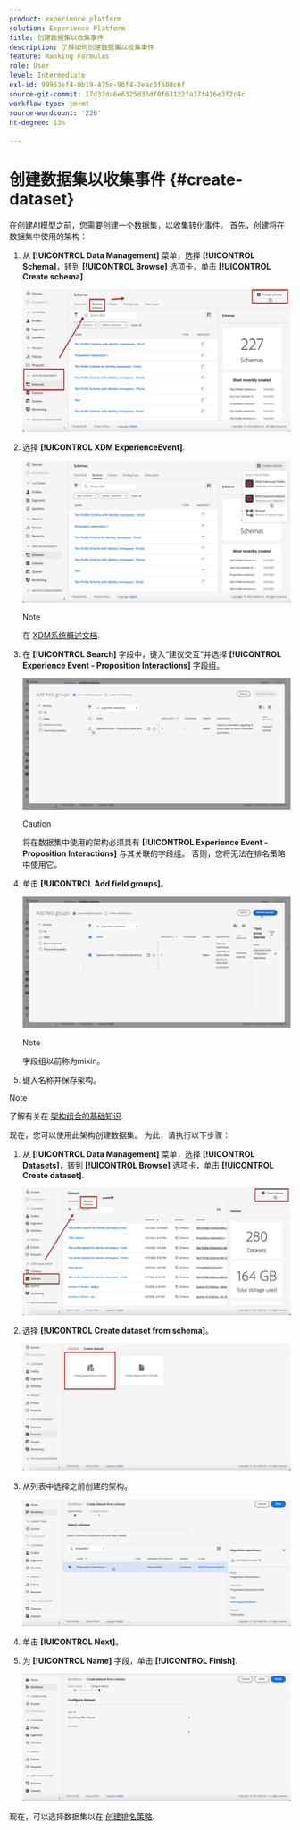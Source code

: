 ```yaml
---
product: experience platform
solution: Experience Platform
title: 创建数据集以收集事件
description: 了解如何创建数据集以收集事件
feature: Ranking Formulas
role: User
level: Intermediate
exl-id: 99963ef4-0b19-475e-96f4-2eac3f680c6f
source-git-commit: 17d37da6e6325d36df0f63122fa37f416e3f2c4c
workflow-type: tm+mt
source-wordcount: '226'
ht-degree: 13%

---
```


# 创建数据集以收集事件 {#create-dataset}

在创建AI模型之前，您需要创建一个数据集，以收集转化事件。 首先，创建将在数据集中使用的架构：

1. 从 **[!UICONTROL Data Management]** 菜单，选择 **[!UICONTROL Schema]**，转到 **[!UICONTROL Browse]** 选项卡，单击 **[!UICONTROL Create schema]**.

   ![](../assets/ai-ranking-create-schema.png)

1. 选择 **[!UICONTROL XDM ExperienceEvent]**.

   ![](../assets/ai-ranking-xdm-event.png)

   >[!NOTE]
   >
   >    在 [XDM系统概述文档](https://experienceleague.adobe.com/docs/experience-platform/xdm/home.html?lang=zh-Hans).


1. 在 **[!UICONTROL Search]** 字段中，键入“建议交互”并选择 **[!UICONTROL Experience Event - Proposition Interactions]** 字段组。

   ![](../assets/ai-ranking-proposition-interactions.png)

   >[!CAUTION]
   >
   >    将在数据集中使用的架构必须具有 **[!UICONTROL Experience Event - Proposition Interactions]** 与其关联的字段组。 否则，您将无法在排名策略中使用它。

1. 单击 **[!UICONTROL Add field groups]**。

   ![](../assets/ai-ranking-add-field-group.png)

   >[!NOTE]
   >字段组以前称为mixin。

1. 键入名称并保存架构。<!--How do you edit the fields in this new schema? Examples?-->

>[!NOTE]
>
>    了解有关在 [架构组合的基础知识](https://experienceleague.adobe.com/docs/experience-platform/xdm/schema/composition.html?lang=en#understanding-schemas).

现在，您可以使用此架构创建数据集。 为此，请执行以下步骤：

1. 从 **[!UICONTROL Data Management]** 菜单，选择 **[!UICONTROL Datasets]**，转到 **[!UICONTROL Browse]** 选项卡，单击 **[!UICONTROL Create dataset]**.

   ![](../assets/ai-ranking-create-dataset.png)

1. 选择 **[!UICONTROL Create dataset from schema]**。

   ![](../assets/ai-ranking-create-dataset-from-schema.png)

1. 从列表中选择之前创建的架构。

   ![](../assets/ai-ranking-dataset-select-schema.png)

1. 单击 **[!UICONTROL Next]**。

1. 为 **[!UICONTROL Name]** 字段，单击 **[!UICONTROL Finish]**.

   ![](../assets/ai-ranking-dataset-name.png)

现在，可以选择数据集以在 [创建排名策略](#create-ranking-strategy).
